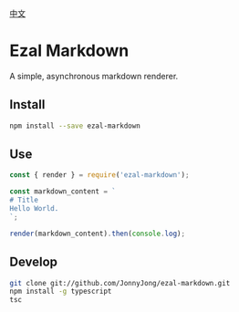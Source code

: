 [中文](./readme_zh.md)

# Ezal Markdown
A simple, asynchronous markdown renderer.

## Install
```sh
npm install --save ezal-markdown
```

## Use
```js
const { render } = require('ezal-markdown');

const markdown_content = `
# Title
Hello World.
`;

render(markdown_content).then(console.log);
```

## Develop
```sh
git clone git://github.com/JonnyJong/ezal-markdown.git
npm install -g typescript
tsc
```
